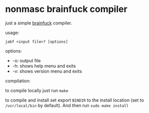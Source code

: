 # nonmasc brainfuck compiler

just a simple [brainfuck](https://esolangs.org/wiki/Brainfuck) compiler.

usage:

`jabf <input file>? [options]`

options:

- \-o: output file
- \-h: shows help menu and exits
- \-v: shows version menu and exits

compilation:

to compile locally just run `make`

to compile and install set export `BINDIR` to the install location
(set to `/usr/local/bin` by default). And then run `sudo make
install`
